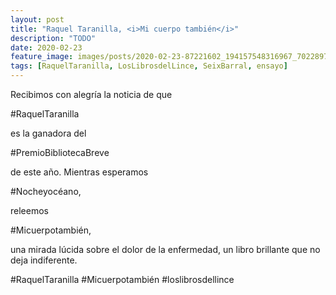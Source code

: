 ```yaml
---
layout: post
title: "Raquel Taranilla, <i>Mi cuerpo también</i>"
description: "TODO"
date: 2020-02-23
feature_image: images/posts/2020-02-23-87221602_194157548316967_702289756913546591_n_17883594262506787.jpg
tags: [RaquelTaranilla, LosLibrosdelLince, SeixBarral, ensayo]
---
```


Recibimos con alegría la noticia de que
<!--more-->

#RaquelTaranilla

es la ganadora del

 #PremioBibliotecaBreve

 de este año. Mientras esperamos

 #Nocheyocéano,

 releemos

 #Micuerpotambién,

 una mirada lúcida sobre el dolor de la enfermedad, un libro brillante que no deja indiferente.


#RaquelTaranilla #Micuerpotambién #loslibrosdellince
